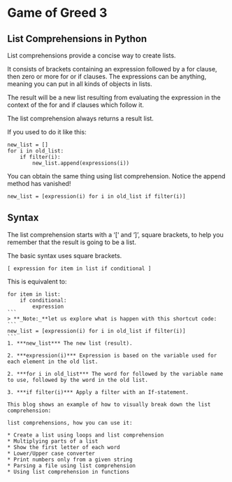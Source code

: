 # Game of Greed 3
## List Comprehensions in Python
List comprehensions provide a concise way to create lists.

It consists of brackets containing an expression followed by a for clause, then zero or more for or if clauses. The expressions can be anything, meaning you can put in all kinds of objects in lists.

The result will be a new list resulting from evaluating the expression in the context of the for and if clauses which follow it.

The list comprehension always returns a result list.

If you used to do it like this:
```
new_list = []
for i in old_list:
    if filter(i):
        new_list.append(expressions(i))
```
You can obtain the same thing using list comprehension. Notice the append method has vanished!
```
new_list = [expression(i) for i in old_list if filter(i)]
```
## Syntax
The list comprehension starts with a ‘[‘ and ‘]’, square brackets, to help you remember that the result is going to be a list.

The basic syntax uses square brackets.
```
[ expression for item in list if conditional ]
```
This is equivalent to:
````
for item in list:
    if conditional:
        expression
```
> **_Note:_**let us explore what is happen with this shortcut code:
```
new_list = [expression(i) for i in old_list if filter(i)]
```
1. ***new_list*** The new list (result).

2. ***expression(i)*** Expression is based on the variable used for each element in the old list.

2. ***for i in old_list*** The word for followed by the variable name to use, followed by the word in the old list.

3. ***if filter(i)*** Apply a filter with an If-statement.

This blog shows an example of how to visually break down the list comprehension:

list comprehensions, how you can use it:

* Create a list using loops and list comprehension
* Multiplying parts of a list
* Show the first letter of each word
* Lower/Upper case converter
* Print numbers only from a given string
* Parsing a file using list comprehension
* Using list comprehension in functions
